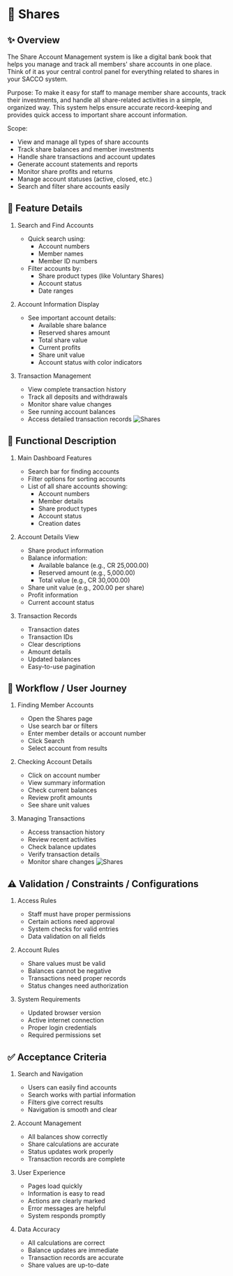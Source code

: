 # 📘 Shares


## ✨ Overview
The Share Account Management system is like a digital bank book that helps you manage and track all members' share accounts in one place. Think of it as your central control panel for everything related to shares in your SACCO system.

Purpose:
To make it easy for staff to manage member share accounts, track their investments, and handle all share-related activities in a simple, organized way. This system helps ensure accurate record-keeping and provides quick access to important share account information.

Scope:
- View and manage all types of share accounts
- Track share balances and member investments
- Handle share transactions and account updates
- Generate account statements and reports
- Monitor share profits and returns
- Manage account statuses (active, closed, etc.)
- Search and filter share accounts easily

## 🧩 Feature Details
1. Search and Find Accounts
   - Quick search using:
     - Account numbers
     - Member names
     - Member ID numbers
   - Filter accounts by:
     - Share product types (like Voluntary Shares)
     - Account status
     - Date ranges

2. Account Information Display
   - See important account details:
     - Available share balance
     - Reserved shares amount
     - Total share value
     - Current profits
     - Share unit value
     - Account status with color indicators

3. Transaction Management
   - View complete transaction history
   - Track all deposits and withdrawals
   - Monitor share value changes
   - See running account balances
   - Access detailed transaction records
![Shares](../../../../static/img/Shares.png)

## 📐 Functional Description
1. Main Dashboard Features
   - Search bar for finding accounts
   - Filter options for sorting accounts
   - List of all share accounts showing:
     - Account numbers
     - Member details
     - Share product types
     - Account status
     - Creation dates

2. Account Details View
   - Share product information
   - Balance information:
     - Available balance (e.g., CR 25,000.00)
     - Reserved amount (e.g., 5,000.00)
     - Total value (e.g., CR 30,000.00)
   - Share unit value (e.g., 200.00 per share)
   - Profit information
   - Current account status

3. Transaction Records
   - Transaction dates
   - Transaction IDs
   - Clear descriptions
   - Amount details
   - Updated balances
   - Easy-to-use pagination

## 🔄 Workflow / User Journey
1. Finding Member Accounts
   - Open the Shares page
   - Use search bar or filters
   - Enter member details or account number
   - Click Search
   - Select account from results

2. Checking Account Details
   - Click on account number
   - View summary information
   - Check current balances
   - Review profit amounts
   - See share unit values

3. Managing Transactions
   - Access transaction history
   - Review recent activities
   - Check balance updates
   - Verify transaction details
   - Monitor share changes
![Shares](../../../../static/img/Shares2.png)

## ⚠️ Validation / Constraints / Configurations
1. Access Rules
   - Staff must have proper permissions
   - Certain actions need approval
   - System checks for valid entries
   - Data validation on all fields

2. Account Rules
   - Share values must be valid
   - Balances cannot be negative
   - Transactions need proper records
   - Status changes need authorization

3. System Requirements
   - Updated browser version
   - Active internet connection
   - Proper login credentials
   - Required permissions set

## ✅ Acceptance Criteria
1. Search and Navigation
   - Users can easily find accounts
   - Search works with partial information
   - Filters give correct results
   - Navigation is smooth and clear

2. Account Management
   - All balances show correctly
   - Share calculations are accurate
   - Status updates work properly
   - Transaction records are complete

3. User Experience
   - Pages load quickly
   - Information is easy to read
   - Actions are clearly marked
   - Error messages are helpful
   - System responds promptly

4. Data Accuracy
   - All calculations are correct
   - Balance updates are immediate
   - Transaction records are accurate
   - Share values are up-to-date